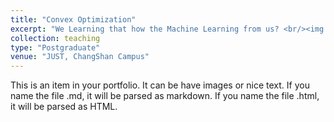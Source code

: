 ```yaml
---
title: "Convex Optimization" 
excerpt: "We Learning that how the Machine Learning from us? <br/><img src='/images/AImethods.jpg'>" 
collection: teaching 
type: "Postgraduate" 
venue: "JUST, ChangShan Campus" 
---
```


This is an item in your portfolio. It can be have images or nice text. If you name the file .md, it will be parsed as markdown. If you name the file .html, it will be parsed as HTML. 
